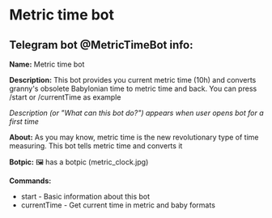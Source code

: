 # Metric time bot
## Telegram bot @MetricTimeBot info:

**Name:** Metric time bot

**Description:** This bot provides you current metric time (10h) and converts 
granny's obsolete Babylonian time to metric time and back. You can press /start or 
/currentTime as example

*Description (or "What can this bot do?") appears when user opens bot for a first time*

**About:** As you may know, metric time is the new revolutionary type of time measuring.
 This bot tells metric time and converts it
 
**Botpic:** 🖼 has a botpic (metric_clock.jpg)

**Commands:**
* start - Basic information about this bot
* currentTime - Get current time in metric and baby formats 
